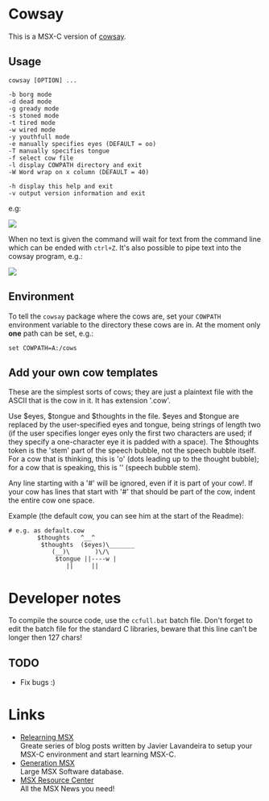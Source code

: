 # Cowsay #

This is a MSX-C version of [cowsay](https://en.wikipedia.org/wiki/Cowsay).

## Usage #
```
cowsay [OPTION] ...  

-b borg mode  
-d dead mode  
-g gready mode  
-s stoned mode  
-t tired mode  
-w wired mode  
-y youthfull mode  
-e manually specifies eyes (DEFAULT = oo)  
-T manually specifies tongue  
-f select cow file  
-l display COWPATH directory and exit  
-W Word wrap on x column (DEFAULT = 40)  

-h display this help and exit  
-v output version information and exit  
```
e.g:

![](https://raw.githubusercontent.com/sndpl/cowsay/screenshots/screenshots/cowsay.png)

When no text is given the command will wait for text from the command line which can be ended with ```ctrl+Z```. It's also possible to pipe text into the cowsay program, e.g.:  

![](https://raw.githubusercontent.com/sndpl/cowsay/screenshots/screenshots/cowsay_pipe_ex.png)

## Environment ##

To tell the ```cowsay``` package where the cows are, set your ```COWPATH``` environment variable to the directory these cows are in. At the moment only **one** path can be set, e.g.:

```
set COWPATH=A:/cows
```

## Add your own cow templates ##
These are the simplest sorts of cows; they are just a plaintext file with the ASCII that is the cow in it. It has extension '.cow'.  

Use $eyes, $tongue and $thoughts in the file. $eyes and $tongue are replaced by the user-specified eyes and tongue, being strings of length two (if the user specifies longer eyes only the first two characters are used; if they specify a one-character eye it is padded with a space). The $thoughts token is the 'stem' part of the speech bubble, not the speech bubble itself. For a cow that is thinking, this is 'o' (dots leading up to the thought bubble); for a cow that is speaking, this is '\' (speech bubble stem).  

Any line starting with a '#' will be ignored, even if it is part of your cow!. If your cow has lines that start with '#' that should be part of the cow, indent the entire cow one space.  

Example (the default cow, you can see him at the start of the Readme):

```
# e.g. as default.cow
        $thoughts   ^__^
         $thoughts  ($eyes)\_______
            (__)\       )\/\
             $tongue ||----w |
                ||     ||
```

# Developer notes #

To compile the source code, use the ```ccfull.bat``` batch file. Don't forget to edit the batch file for the standard C libraries, beware that this line can't be longer then 127 chars!

## TODO ##

- Fix bugs :)


# Links #
* [Relearning MSX](http://www.lavandeira.net/relearning-msx/)  
Greate series of blog posts written by Javier Lavandeira to setup your MSX-C environment and start learning MSX-C.
* [Generation MSX](http://www.generation-msx.nl)  
Large MSX Software database.
* [MSX Resource Center](http://www.msx.org)  
All the MSX News you need!
